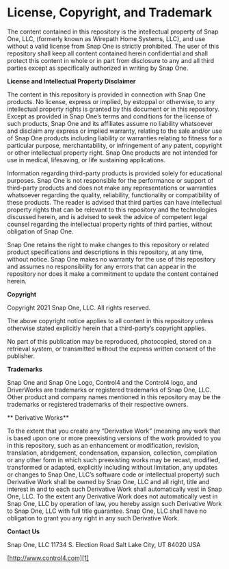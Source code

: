 
# License, Copyright, and Trademark

The content contained in this repository is the intellectual property of Snap One, LLC, (formerly known as Wirepath Home Systems, LLC), and use without a valid license from Snap One is strictly prohibited. The user of this repository shall keep all content contained herein confidential and shall protect this content in whole or in part from disclosure to any and all third parties except as specifically authorized in writing by Snap One.


**License and Intellectual Property Disclaimer**

The content in this repository is provided in connection with Snap One products. No license, express or implied, by estoppal or otherwise, to any intellectual property rights is granted by this document or in this repository. Except as provided in Snap Oneʼs terms and conditions for the license of such products, Snap One and its affiliates assume no liability whatsoever and disclaim any express or implied warranty, relating to the sale and/or use of Snap One products including liability or warranties relating to fitness for a particular purpose, merchantability, or infringement of any patent, copyright or other intellectual property right. Snap One products are not intended for use in medical, lifesaving, or life sustaining applications.

Information regarding third-party products is provided solely for educational purposes. Snap One is not responsible for the performance or support of third-party products and does not make any representations or warranties whatsoever regarding the quality, reliability, functionality or compatibility of these products. The reader is advised that third parties can have intellectual property rights that can be relevant to this repository and the technologies discussed herein, and is advised to seek the advice of competent legal counsel regarding the intellectual property rights of third parties, without obligation of Snap One.

Snap One retains the right to make changes to this repository or related product specifications and descriptions in this repository, at any time, without notice. Snap One makes no warranty for the use of this repository and assumes no responsibility for any errors that can appear in the repository nor does it make a commitment to update the content contained herein.


**Copyright**

Copyright 2021 Snap One, LLC. All rights reserved.

The above copyright notice applies to all content in this repository unless otherwise stated explicitly herein that a third-party’s copyright applies.

No part of this publication may be reproduced, photocopied, stored on a retrieval system, or transmitted without the express written consent of the publisher.


**Trademarks**

Snap One and Snap One Logo, Control4 and the Control4 logo, and DriverWorks are trademarks or registered trademarks of  Snap One, LLC. Other product and company names mentioned in this repository may be the trademarks or registered trademarks of their respective owners.


** Derivative Works**

To the extent that you create any “Derivative Work” (meaning any work that is based upon one or more preexisting versions of the work provided to you in this repository, such as an enhancement or modification, revision, translation, abridgement, condensation, expansion, collection, compilation or any other form in which such preexisting works may be recast, modified, transformed or adapted, explicitly including without limitation, any updates or changes to Snap One, LLC’s software code or intellectual property) such Derivative Work shall be owned by Snap One, LLC and all right, title and interest in and to each such Derivative Work shall automatically vest in Snap One, LLC. To the extent any Derivative Work does not automatically vest in Snap One, LLC by operation of law, you hereby assign such Derivative Work to Snap One, LLC with full title guarantee. Snap One, LLC shall have no obligation to grant you any right in any such Derivative Work.


**Contact Us**

Snap One, LLC
11734 S. Election Road
Salt Lake City, UT 84020 USA

[http://www.control4.com][1]

[1]:	www.control4.com